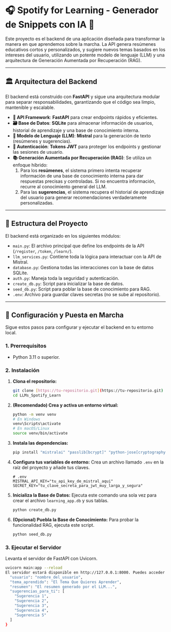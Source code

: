 # 🎧 Spotify for Learning - Generador de Snippets con IA 🤖

Este proyecto es el backend de una aplicación diseñada para transformar la manera en que aprendemos sobre la marcha. La API genera resúmenes educativos cortos y personalizados, y sugiere nuevos temas basados en los intereses del usuario, utilizando un potente modelo de lenguaje (LLM) y una arquitectura de Generación Aumentada por Recuperación (RAG).

---

## 🏛️ Arquitectura del Backend

El backend está construido con **FastAPI** y sigue una arquitectura modular para separar responsabilidades, garantizando que el código sea limpio, mantenible y escalable.

-   **🚀 API Framework**: **FastAPI** para crear endpoints rápidos y eficientes.
-   **🗃️ Base de Datos**: **SQLite** para almacenar información de usuarios, historial de aprendizaje y una base de conocimiento interna.
-   **🧠 Modelo de Lenguaje (LLM)**: **Mistral** para la generación de texto (resúmenes y sugerencias).
-   **🔐 Autenticación**: **Tokens JWT** para proteger los endpoints y gestionar las sesiones de usuario.
-   **📚 Generación Aumentada por Recuperación (RAG)**: Se utiliza un enfoque híbrido:
    1.  Para los **resúmenes**, el sistema primero intenta recuperar información de una base de conocimiento interna para dar respuestas precisas y controladas. Si no encuentra información, recurre al conocimiento general del LLM.
    2.  Para las **sugerencias**, el sistema recupera el historial de aprendizaje del usuario para generar recomendaciones verdaderamente personalizadas.

---

## 📂 Estructura del Proyecto

El backend está organizado en los siguientes módulos:

-   `main.py`: El archivo principal que define los endpoints de la API (`/register`, `/token`, `/learn/`).
-   `llm_services.py`: Contiene toda la lógica para interactuar con la API de Mistral.
-   `database.py`: Gestiona todas las interacciones con la base de datos SQLite.
-   `auth.py`: Maneja toda la seguridad y autenticación.
-   `create_db.py`: Script para inicializar la base de datos.
-   `seed_db.py`: Script para poblar la base de conocimiento para RAG.
-   `.env`: Archivo para guardar claves secretas (no se sube al repositorio).

---

## 🚀 Configuración y Puesta en Marcha

Sigue estos pasos para configurar y ejecutar el backend en tu entorno local.

### 1. Prerrequisitos
- Python 3.11 o superior.

### 2. Instalación

1.  **Clona el repositorio:**
    ```bash
    git clone [https://tu-repositorio.git](https://tu-repositorio.git)
    cd LLMs_Spotify_Learn
    ```

2.  **(Recomendado) Crea y activa un entorno virtual:**
    ```bash
    python -m venv venv
    # En Windows
    venv\Scripts\activate
    # En macOS/Linux
    source venv/bin/activate
    ```

3.  **Instala las dependencias:**
    ```bash
    pip install "mistralai" "passlib[bcrypt]" "python-jose[cryptography]" "fastapi[all]" "python-dotenv" "uvicorn"
    ```

4.  **Configura tus variables de entorno:**
    Crea un archivo llamado `.env` en la raíz del proyecto y añade tus claves.
    ```env
    # .env
    MISTRAL_API_KEY="tu_api_key_de_mistral_aqui"
    SECRET_KEY="tu_clave_secreta_para_jwt_muy_larga_y_segura"
    ```

5.  **Inicializa la Base de Datos:**
    Ejecuta este comando una sola vez para crear el archivo `learning_app.db` y sus tablas.
    ```bash
    python create_db.py
    ```

6.  **(Opcional) Puebla la Base de Conocimiento:**
    Para probar la funcionalidad RAG, ejecuta este script.
    ```bash
    python seed_db.py
    ```

### 3. Ejecutar el Servidor

Levanta el servidor de FastAPI con Uvicorn.

```bash
uvicorn main:app --reload
El servidor estará disponible en http://127.0.0.1:8000. Puedes acceder a la documentación interactiva de la API en http://127.0.0.1:8000/docs.🔗 Endpoints de la APIAutenticaciónPOST /registerRegistra un nuevo usuario.Body (form-data): username, password.Respuesta: Mensaje de confirmación.POST /tokenInicia sesión y devuelve un token de acceso.Body (form-data): username, password.Respuesta: { "access_token": "...", "token_type": "bearer" }.Funcionalidad PrincipalPOST /learn/Genera un resumen de un tema y sugerencias personalizadas.Endpoint protegido. Requiere autenticación.Header: Authorization: Bearer <tu_token_jwt>Parámetro de URL: ?tema=El+Tema+Que+Quieres+AprenderRespuesta:{
  "usuario": "nombre_del_usuario",
  "tema_aprendido": "El Tema Que Quieres Aprender",
  "resumen": "El resumen generado por el LLM...",
  "sugerencias_para_ti": [
    "Sugerencia 1",
    "Sugerencia 2",
    "Sugerencia 3",
    "Sugerencia 4",
    "Sugerencia 5"
  ]
}
